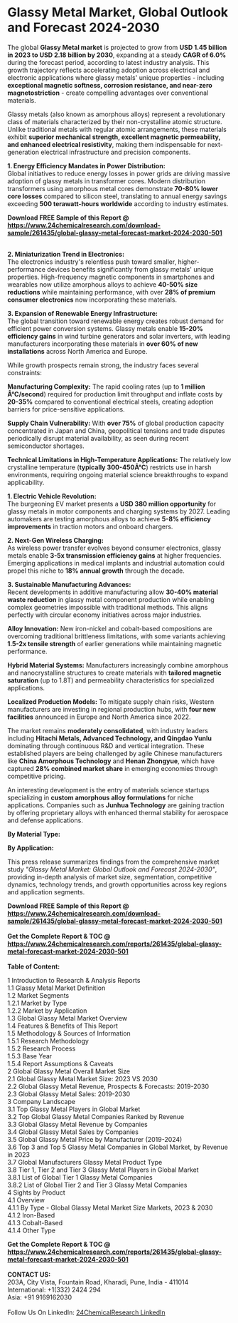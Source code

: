 <h1>Glassy Metal Market, Global Outlook and Forecast 2024-2030</h1><p>The global <strong>Glassy Metal market</strong> is projected to grow from <strong>USD 1.45 billion in 2023 to USD 2.18 billion by 2030</strong>, expanding at a steady <strong>CAGR of 6.0%</strong> during the forecast period, according to latest industry analysis. This growth trajectory reflects accelerating adoption across electrical and electronic applications where glassy metals' unique properties - including <strong>exceptional magnetic softness, corrosion resistance, and near-zero magnetostriction</strong> - create compelling advantages over conventional materials.</p><p>Glassy metals (also known as amorphous alloys) represent a revolutionary class of materials characterized by their non-crystalline atomic structure. Unlike traditional metals with regular atomic arrangements, these materials exhibit <strong>superior mechanical strength, excellent magnetic permeability, and enhanced electrical resistivity</strong>, making them indispensable for next-generation electrical infrastructure and precision components.</p><p><strong>1. Energy Efficiency Mandates in Power Distribution:</strong><br>
Global initiatives to reduce energy losses in power grids are driving massive adoption of glassy metals in transformer cores. Modern distribution transformers using amorphous metal cores demonstrate <strong>70-80% lower core losses</strong> compared to silicon steel, translating to annual energy savings exceeding <strong>500 terawatt-hours worldwide</strong> according to industry estimates.</p><div><b>Download FREE Sample of this Report @ 
            <a href="https://www.24chemicalresearch.com/download-sample/261435/global-glassy-metal-forecast-market-2024-2030-501">
            https://www.24chemicalresearch.com/download-sample/261435/global-glassy-metal-forecast-market-2024-2030-501</a></b></div><br><p><strong>2. Miniaturization Trend in Electronics:</strong><br>
The electronics industry's relentless push toward smaller, higher-performance devices benefits significantly from glassy metals' unique properties. High-frequency magnetic components in smartphones and wearables now utilize amorphous alloys to achieve <strong>40-50% size reductions</strong> while maintaining performance, with over <strong>28% of premium consumer electronics</strong> now incorporating these materials.</p><p><strong>3. Expansion of Renewable Energy Infrastructure:</strong><br>
The global transition toward renewable energy creates robust demand for efficient power conversion systems. Glassy metals enable <strong>15-20% efficiency gains</strong> in wind turbine generators and solar inverters, with leading manufacturers incorporating these materials in <strong>over 60% of new installations</strong> across North America and Europe.</p><p>While growth prospects remain strong, the industry faces several constraints:</p><p><strong>Manufacturing Complexity:</strong> The rapid cooling rates (up to <strong>1 million Â°C/second</strong>) required for production limit throughput and inflate costs by <strong>20-35%</strong> compared to conventional electrical steels, creating adoption barriers for price-sensitive applications.</p><p><strong>Supply Chain Vulnerability:</strong> With <strong>over 75%</strong> of global production capacity concentrated in Japan and China, geopolitical tensions and trade disputes periodically disrupt material availability, as seen during recent semiconductor shortages.</p><p><strong>Technical Limitations in High-Temperature Applications:</strong> The relatively low crystalline temperature (<strong>typically 300-450Â°C</strong>) restricts use in harsh environments, requiring ongoing material science breakthroughs to expand applicability.</p><p><strong>1. Electric Vehicle Revolution:</strong><br>
The burgeoning EV market presents a <strong>USD 380 million opportunity</strong> for glassy metals in motor components and charging systems by 2027. Leading automakers are testing amorphous alloys to achieve <strong>5-8% efficiency improvements</strong> in traction motors and onboard chargers.</p><p><strong>2. Next-Gen Wireless Charging:</strong><br>
As wireless power transfer evolves beyond consumer electronics, glassy metals enable <strong>3-5x transmission efficiency gains</strong> at higher frequencies. Emerging applications in medical implants and industrial automation could propel this niche to <strong>18% annual growth</strong> through the decade.</p><p><strong>3. Sustainable Manufacturing Advances:</strong><br>
Recent developments in additive manufacturing allow <strong>30-40% material waste reduction</strong> in glassy metal component production while enabling complex geometries impossible with traditional methods. This aligns perfectly with circular economy initiatives across major industries.</p><p><strong>Alloy Innovation:</strong> New iron-nickel and cobalt-based compositions are overcoming traditional brittleness limitations, with some variants achieving <strong>1.5-2x tensile strength</strong> of earlier generations while maintaining magnetic performance.</p><p><strong>Hybrid Material Systems:</strong> Manufacturers increasingly combine amorphous and nanocrystalline structures to create materials with <strong>tailored magnetic saturation</strong> (up to 1.8T) and permeability characteristics for specialized applications.</p><p><strong>Localized Production Models:</strong> To mitigate supply chain risks, Western manufacturers are investing in regional production hubs, with <strong>four new facilities</strong> announced in Europe and North America since 2022.</p><p>The market remains <strong>moderately consolidated</strong>, with industry leaders including <strong>Hitachi Metals, Advanced Technology, and Qingdao Yunlu</strong> dominating through continuous R&amp;D and vertical integration. These established players are being challenged by agile Chinese manufacturers like <strong>China Amorphous Technology</strong> and <strong>Henan Zhongyue</strong>, which have captured <strong>28% combined market share</strong> in emerging economies through competitive pricing.</p><p>An interesting development is the entry of materials science startups specializing in <strong>custom amorphous alloy formulations</strong> for niche applications. Companies such as <strong>Junhua Technology</strong> are gaining traction by offering proprietary alloys with enhanced thermal stability for aerospace and defense applications.</p><p><strong>By Material Type:</strong></p><p><strong>By Application:</strong></p><p>This press release summarizes findings from the comprehensive market study <em>"Glassy Metal Market: Global Outlook and Forecast 2024-2030"</em>, providing in-depth analysis of market size, segmentation, competitive dynamics, technology trends, and growth opportunities across key regions and application segments.</p><div><b>Download FREE Sample of this Report @ 
            <a href="https://www.24chemicalresearch.com/download-sample/261435/global-glassy-metal-forecast-market-2024-2030-501">
            https://www.24chemicalresearch.com/download-sample/261435/global-glassy-metal-forecast-market-2024-2030-501</a></b></div><br><div><b>Get the Complete Report & TOC @ 
            <a href="https://www.24chemicalresearch.com/reports/261435/global-glassy-metal-forecast-market-2024-2030-501">
            https://www.24chemicalresearch.com/reports/261435/global-glassy-metal-forecast-market-2024-2030-501</a></b></div><br>
            <b>Table of Content:</b><p>1 Introduction to Research & Analysis Reports<br />
    1.1 Glassy Metal Market Definition<br />
    1.2 Market Segments<br />
        1.2.1 Market by Type<br />
        1.2.2 Market by Application<br />
    1.3 Global Glassy Metal Market Overview<br />
    1.4 Features & Benefits of This Report<br />
    1.5 Methodology & Sources of Information<br />
        1.5.1 Research Methodology<br />
        1.5.2 Research Process<br />
        1.5.3 Base Year<br />
        1.5.4 Report Assumptions & Caveats<br />
2 Global Glassy Metal Overall Market Size<br />
    2.1 Global Glassy Metal Market Size: 2023 VS 2030<br />
    2.2 Global Glassy Metal Revenue, Prospects & Forecasts: 2019-2030<br />
    2.3 Global Glassy Metal Sales: 2019-2030<br />
3 Company Landscape<br />
    3.1 Top Glassy Metal Players in Global Market<br />
    3.2 Top Global Glassy Metal Companies Ranked by Revenue<br />
    3.3 Global Glassy Metal Revenue by Companies<br />
    3.4 Global Glassy Metal Sales by Companies<br />
    3.5 Global Glassy Metal Price by Manufacturer (2019-2024)<br />
    3.6 Top 3 and Top 5 Glassy Metal Companies in Global Market, by Revenue in 2023<br />
    3.7 Global Manufacturers Glassy Metal Product Type<br />
    3.8 Tier 1, Tier 2 and Tier 3 Glassy Metal Players in Global Market<br />
        3.8.1 List of Global Tier 1 Glassy Metal Companies<br />
        3.8.2 List of Global Tier 2 and Tier 3 Glassy Metal Companies<br />
4 Sights by Product<br />
    4.1 Overview<br />
        4.1.1 By Type - Global Glassy Metal Market Size Markets, 2023 & 2030<br />
        4.1.2 Iron-Based<br />
        4.1.3 Cobalt-Based<br />
        4.1.4 Other Type</p><div><b>Get the Complete Report & TOC @ 
            <a href="https://www.24chemicalresearch.com/reports/261435/global-glassy-metal-forecast-market-2024-2030-501">
            https://www.24chemicalresearch.com/reports/261435/global-glassy-metal-forecast-market-2024-2030-501</a></b></div><br><b>CONTACT US:</b><br>
            203A, City Vista, Fountain Road, Kharadi, Pune, India - 411014<br>
            International: +1(332) 2424 294<br>
            Asia: +91 9169162030 <br><br>
            Follow Us On LinkedIn: <a href="https://www.linkedin.com/company/24chemicalresearch/">24ChemicalResearch LinkedIn</a>
